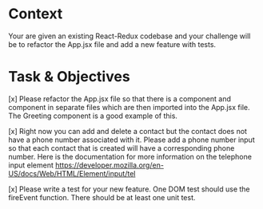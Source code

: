 # Context

Your are given an existing React-Redux codebase and your challenge will be to refactor the App.jsx file and add a new feature with tests.

# Task & Objectives

[x] Please refactor the App.jsx file so that there is a <ContactList/> component and <ListItem/> component in separate files which are then imported into the App.jsx file. The Greeting component is a good example of this.

[x] Right now you can add and delete a contact but the contact does not have a phone number associated with it. Please add a phone number input so that each contact that is created will have a corresponding phone number. Here is the documentation for more information on the telephone input element https://developer.mozilla.org/en-US/docs/Web/HTML/Element/input/tel

[x] Please write a test for your new feature. One DOM test should use the fireEvent function. There should be at least one unit test.
